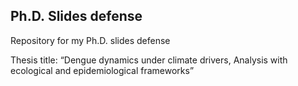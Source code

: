 
## Ph.D. Slides defense

Repository for my Ph.D. slides defense

Thesis title: “Dengue dynamics under climate drivers, Analysis with
ecological and epidemiological frameworks”
